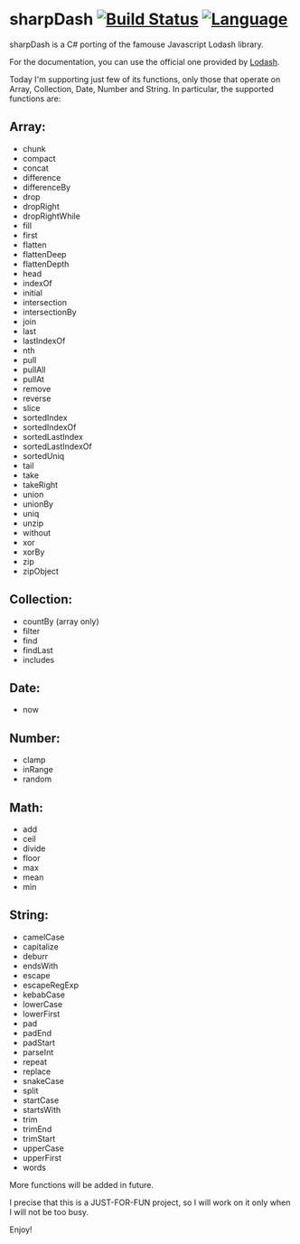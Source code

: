 # sharpDash [![Build Status](https://travis-ci.org/ilteoood/sharpDash.png)](https://travis-ci.org/ilteoood/sharpDash) [![Language](https://img.shields.io/badge/Language-C%23-blue.svg)](https://img.shields.io/badge/Language-C%23-blue.svg)
sharpDash is a C# porting of the famouse Javascript Lodash library.

For the documentation, you can use the official one provided by [Lodash](https://lodash.com/docs/4.17.2).

Today I'm supporting just few of its functions, only those that operate on Array, Collection, Date, Number and String. In particular, the supported functions are:

## Array:
- chunk
- compact
- concat
- difference
- differenceBy
- drop
- dropRight
- dropRightWhile
- fill
- first
- flatten
- flattenDeep
- flattenDepth
- head
- indexOf
- initial
- intersection
- intersectionBy
- join
- last
- lastIndexOf
- nth
- pull
- pullAll
- pullAt
- remove
- reverse
- slice
- sortedIndex
- sortedIndexOf
- sortedLastIndex
- sortedLastIndexOf
- sortedUniq
- tail
- take
- takeRight
- union
- unionBy
- uniq
- unzip
- without
- xor
- xorBy
- zip
- zipObject

## Collection:
- countBy (array only)
- filter
- find
- findLast
- includes

## Date:
- now

## Number:
- clamp
- inRange
- random

## Math:
- add
- ceil
- divide
- floor
- max
- mean
- min

## String:
- camelCase
- capitalize
- deburr
- endsWith
- escape
- escapeRegExp
- kebabCase
- lowerCase
- lowerFirst
- pad
- padEnd
- padStart
- parseInt
- repeat
- replace
- snakeCase
- split
- startCase
- startsWith
- trim
- trimEnd
- trimStart
- upperCase
- upperFirst
- words


More functions will be added in future.

I precise that this is a JUST-FOR-FUN project, so I will work on it only when I will not be too busy.

Enjoy!